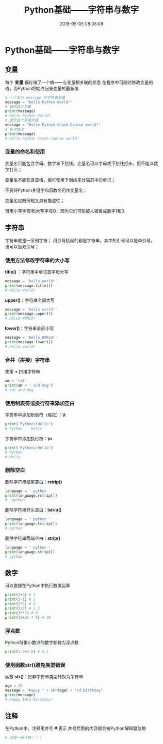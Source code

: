 ﻿---
title: Python基础——字符串与数字
date: 2019-05-05 08:08:08
# top: true
categories: Python
tags: Python
---
# Python基础——字符串与数字
## 变量
每个 **变量** 都存储了一个值——与变量相关联的信息
在程序中可随时修改变量的值，而Python将始终记录变量的最新值

```python
# 一个名为 message 的字符串变量
message = "Hello Python World!"
# 输出这个变量
print(massage)
# Hello Python World!
# 更改这个变量的值
message = "Hello Python Crash Course world!"
# 再次输出
print(message)
# Hello Python Crash Course world!
```
### 变量的命名和使用
变量名只能包含字母、数字和下划线。变量名可以字母或下划线打头，但不能以数字打头；

变量名不能包含空格，但可使用下划线来分隔其中的单词；

不要将Python关键字和函数名用作变量名；

变量名应既简短又具有描述性；

慎用小写字母l和大写字母O，因为它们可能被人错看成数字1和0.

## 字符串
字符串就是一系列字符；
用引号括起的都是字符串，其中的引号可以是单引号，也可以是双引号；

### 使用方法修改字符串的大小写
**title()** ：字符串中单词首字母大写

```python
message = 'hello world!'
print(message.title())
# Hello World!
```
**upper()**：字符串全部大写

```python
message = 'hello world!'
print(message.upper())
# HELLO WORLD!
```
**lower()**：字符串全部小写

```python
message = 'Hello WORLD!'
print(message.lower())
# hello world!
```
### 合并（拼接）字符串
使用 **+** 拼接字符串

```python
am = 'cat'
print(am + ' and dog')
# cat and dog 
```
### 使用制表符或换行符来添加空白
字符串中添加制表符（缩进）：**\t**
```python
print('Python\tHello')
# Python	Hello
```
字符串中添加换行符：**\n**
```python
print('Python\nHello')
# Python
# Hello
```
### 删除空白
删除字符串结尾空白：**rstrip()**

```python
language = ' python '
print(language.rstrip())
#  python
```
删除字符串开头空白：**lstrip()**

```python
language = ' python '
print(language.lstrip())
# python
```
删除字符串两端空白：**strip()**

```python
language = ' python '
print(language.strip())
# python
```
## 数字
可以直接在Python中执行数值运算

```python
print(2+3) # 5
print(3-1) # 1
print(2*3) # 6
print(3/2) # 1.5
print(3**2) # 9
print((2+3) * 4) # 20
```
### 浮点数
Python将带小数点的数字都称为浮点数

```python
print(1.5+2.6) # 4.1
```

### 使用函数str()避免类型错误
函数 **str()**：把非字符串类型转换为字符串

```python
age = 19
message = "Happy " + str(age) + "rd Birthday"
print(message)
# Happy 19rd Birthday!
```
## 注释
在Python中，注释用井号 **#** 表示
井号后面的内容都会被Python解释器忽略

```python
# 这是一条注释！！！
```

